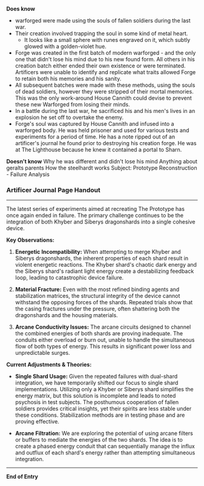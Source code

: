 **Does know**
-  warforged were made using the souls of fallen soldiers during the last war.
- Their creation involved trapping the soul in some kind of metal heart.
	- It looks like a small sphere with runes engraved on it, which subtly glowed with a golden-violet hue.
 - Forge was created in the first batch of modern warforged - and the only one that didn't lose his mind due to his new found form. All others in his creation batch either ended their own existence or were terminated. Artificers were unable to identify and replicate what traits allowed Forge to retain both his memories and his sanity.
 - All subsequent batches were made with these methods, using the souls of dead soldiers, however they were stripped of their mortal memories. This was the only work-around House Cannith could devise to prevent these new Warforged from losing their minds.
 - In a battle during the last war, he sacrificed his and his men's lives in an explosion he set off to overtake the enemy.
 - Forge's soul was captured by House Cannith and infused into a warforged body. He was held prisoner and used for various tests and experiments for a period of time.
He has a note ripped out of an artificer's journal he found prior to destroying his creation forge.
He was at The Lighthouse because he knew it contained a portal to Sharn.

**Doesn't know**
Why he was different and didn't lose his mind
Anything about geralts parents
How the steelhardt works
Subject: Prototype Reconstruction - Failure Analysis

### Artificer Journal Page Handout

---
The latest series of experiments aimed at recreating The Prototype has once again ended in failure. The primary challenge continues to be the integration of both Khyber and Siberys dragonshards into a single cohesive device.

**Key Observations:**

1. **Energetic Incompatibility:** When attempting to merge Khyber and Siberys dragonshards, the inherent properties of each shard result in violent energetic reactions. The Khyber shard's chaotic dark energy and the Siberys shard's radiant light energy create a destabilizing feedback loop, leading to catastrophic device failure.

3. **Material Fracture:** Even with the most refined binding agents and stabilization matrices, the structural integrity of the device cannot withstand the opposing forces of the shards. Repeated trials show that the casing fractures under the pressure, often shattering both the dragonshards and the housing materials.

3. **Arcane Conductivity Issues:** The arcane circuits designed to channel the combined energies of both shards are proving inadequate. The conduits either overload or burn out, unable to handle the simultaneous flow of both types of energy. This results in significant power loss and unpredictable surges.

**Current Adjustments & Theories:**
- **Single Shard Usage:** Given the repeated failures with dual-shard integration, we have temporarily shifted our focus to single shard implementations. Utilizing only a Khyber or Siberys shard simplifies the energy matrix, but this solution is incomplete and leads to noted psychosis in test subjects. The posthumous cooperation of fallen soldiers provides critical insights, yet their spirits are less stable under these conditions. Stabilization methods are in testing phase and are proving effective. 

- **Arcane Filtration:** We are exploring the potential of using arcane filters or buffers to mediate the energies of the two shards. The idea is to create a phased energy conduit that can sequentially manage the influx and outflux of each shard's energy rather than attempting simultaneous integration.
---

**End of Entry**